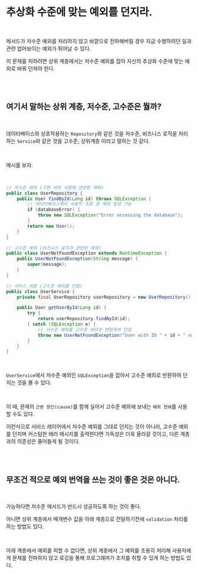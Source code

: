 # 추상화 수준에 맞는 예외를 던지라.

</br>

메서드가 저수준 예외를 처리하지 않고 바깥으로 전파해버릴 경우 지금 수행하려던 일과 관련 없어보이는 예외가 튀어날 수 있다.

이 문제를 피하려면 상위 계층에서는 저수준 예외를 잡아 자신의 추상화 수준에 맞는 예외로 바꿔 던져야 한다.

</br>

</br>

## 여기서 말하는 상위 계층, 저수준, 고수준은 뭘까?

</br>

데이터베이스와 상호작용하는 `Repository`와 같은 것을 저수준, 비즈니스 로직을 처리하는 `Service`와 같은 것을 고수준, 상위계층 이라고 말하는 것 같다.

</br>

예시를 보자.

</br>

```java
// 저수준 예외 (구현 세부 사항에 관련된 예외)
public class UserRepository {
    public User findById(Long id) throws SQLException {
        // 데이터베이스에서 사용자 조회 중 예외 발생 가능
        if (databaseError) {
            throw new SQLException("Error accessing the database");
        }
        return new User();
    }
}

// 고수준 예외 (비즈니스 로직과 관련된 예외)
public class UserNotFoundException extends RuntimeException {
    public UserNotFoundException(String message) {
        super(message);
    }
}

// 서비스 계층 (고수준 예외를 던짐)
public class UserService {
    private final UserRepository userRepository = new UserRepository();

    public User getUserById(Long id) {
        try {
            return userRepository.findById(id);
        } catch (SQLException e) {
            // 저수준 예외를 고수준 예외로 변환하여 던짐
            throw new UserNotFoundException("User with ID " + id + " not found");
        }
    }
}
```

</br>

`UserService`에서 저수준 예외인 `SQLException`을 잡아서 고수준 예외로 반환하여 던지는 것을 볼 수 있다.

</br>

이 때, 문제의 `근본 원인(cause)`를 함께 실어서 고수준 예외에 보내는 `예외 연쇄`를 사용할 수도 있다.

이런식으로 서비스 레이어에서 저수준 예외를 그대로 던지는 것이 아니라, 고수준 예외를 던지며 커스텀한 에러 메시지를 출력한다면 가독성은 더욱 올라갈 것이고, 다른 계층과의 의존성은 줄어들게 될 것이다.

</br>

</br>

## 무조건 적으로 예외 번역을 쓰는 것이 좋은 것은 아니다.

</br>

가능하다면 저수준 메서드가 반드시 성공하도록 하는 것이 좋다.

아니면 상위 계층에서 매개변수 값을 아래 계층으로 전달하기전에 `validation` 처리를 하는 방법도 있다.

</br>

아래 계층에서 예외를 피할 수 없다면, 상위 계층에서 그 예외를 조용히 처리해 사용자에게 문제를 전파하지 않고 로깅을 통해 프로그래머가 조치를 취할 수 있게 하는 방법도 있다.
